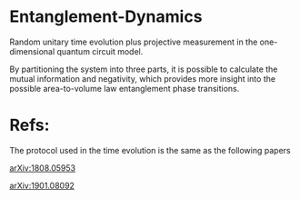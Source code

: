 # Entanglement-Dynamics
Random unitary time evolution plus projective measurement in the one-dimensional quantum circuit model.

By partitioning the system into three parts, it is possible to calculate the mutual information 
and negativity, which provides more insight into the possible area-to-volume law entanglement phase transitions.

# Refs:
The protocol used in the time evolution is the same as the following papers

[arXiv:1808.05953](https://arxiv.org/abs/1808.05953)

[arXiv:1901.08092](https://arxiv.org/abs/1901.08092)
